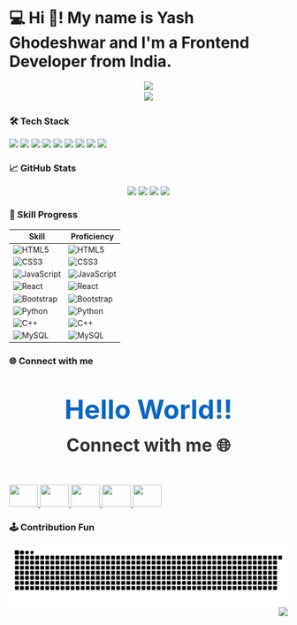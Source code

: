 # 💻 Hi 👋! My name is Yash Ghodeshwar and I'm a Frontend Developer from India.

<div align="center">
  <img height="400" src="https://user-images.githubusercontent.com/74038190/225813708-98b745f2-7d22-48cf-9150-083f1b00d6c9.gif" />
</div>

<div align="center">
  <img src="https://profile-counter.glitch.me/yashx1812/count.svg?" />
</div>

### 🛠 Tech Stack

<div align="left">
  <img src="https://cdn.jsdelivr.net/gh/devicons/devicon/icons/javascript/javascript-plain.svg" height="30" />
  <img src="https://cdn.jsdelivr.net/gh/devicons/devicon/icons/typescript/typescript-original.svg" height="30" />
  <img src="https://cdn.jsdelivr.net/gh/devicons/devicon/icons/react/react-original.svg" height="30" />
  <img src="https://cdn.jsdelivr.net/gh/devicons/devicon/icons/html5/html5-original.svg" height="30" />
  <img src="https://cdn.jsdelivr.net/gh/devicons/devicon/icons/css3/css3-original.svg" height="30" />
  <img src="https://cdn.jsdelivr.net/gh/devicons/devicon/icons/python/python-original.svg" height="30" />
  <img src="https://cdn.jsdelivr.net/gh/devicons/devicon/icons/csharp/csharp-original.svg" height="30" />
  <img src="https://skillicons.dev/icons?i=bootstrap" height="30" />
  <img src="https://cdn.simpleicons.org/discord/5865F2" height="30" />
</div>

### 📈 GitHub Stats

<div align="center">
  <img src="https://github-readme-stats.vercel.app/api?username=yashx1812&theme=dracula&show_icons=true&hide_border=false" height="150" />
  <img src="https://streak-stats.demolab.com?user=yashx1812&theme=dracula&hide_border=false" height="150" />
  <img src="https://github-profile-trophy.vercel.app/?username=yashx1812&theme=dracula&column=-1&row=1" height="150" />
  <img src="https://github-readme-activity-graph.vercel.app/graph?username=yashx1812&radius=16&theme=react&area=true" height="300" />
</div>

### 🚀 Skill Progress

| Skill       | Proficiency |
|-------------|-------------|
| ![HTML5](https://img.shields.io/badge/-HTML5-E34F26?style=flat&logo=html5&logoColor=white) | ![HTML5](https://img.shields.io/badge/Progress-95%25-brightgreen) |
| ![CSS3](https://img.shields.io/badge/-CSS3-1572B6?style=flat&logo=css3&logoColor=white) | ![CSS3](https://img.shields.io/badge/Progress-90%25-brightgreen) |
| ![JavaScript](https://img.shields.io/badge/-JavaScript-F7DF1E?style=flat&logo=javascript&logoColor=black) | ![JavaScript](https://img.shields.io/badge/Progress-85%25-brightgreen) |
| ![React](https://img.shields.io/badge/-React-61DAFB?style=flat&logo=react&logoColor=black) | ![React](https://img.shields.io/badge/Progress-80%25-brightgreen) |
| ![Bootstrap](https://img.shields.io/badge/-Bootstrap-563D7C?style=flat&logo=bootstrap&logoColor=white) | ![Bootstrap](https://img.shields.io/badge/Progress-80%25-brightgreen) |
| ![Python](https://img.shields.io/badge/-Python-3776AB?style=flat&logo=python&logoColor=white) | ![Python](https://img.shields.io/badge/Progress-70%25-yellowgreen) |
| ![C++](https://img.shields.io/badge/-C++-00599C?style=flat&logo=cplusplus&logoColor=white) | ![C++](https://img.shields.io/badge/Progress-60%25-yellowgreen) |
| ![MySQL](https://img.shields.io/badge/-MySQL-4479A1?style=flat&logo=mysql&logoColor=white) | ![MySQL](https://img.shields.io/badge/Progress-75%25-brightgreen) |


### 🌐 Connect with me

<p align="center" style="font-size: 48px; font-weight: bold; color: #0a66c2;">
  Hello World!!<br/>
  <span style="font-size: 32px; color: #333;">Connect with me 🌐</span>
</p>

<div align="left">
  <a href="mailto:yash.ghodeshwar2001@gmail.com" target="_blank">
    <img src="https://raw.githubusercontent.com/maurodesouza/profile-readme-generator/master/src/assets/icons/social/gmail/default.svg" width="52" height="40" />
  </a>
  <a href="https://www.instagram.com/ghodeshwaryash/" target="_blank">
    <img src="https://raw.githubusercontent.com/maurodesouza/profile-readme-generator/master/src/assets/icons/social/instagram/default.svg" width="52" height="40" />
  </a>
  <a href="https://www.linkedin.com/in/yashghodeshwar18/" target="_blank">
    <img src="https://raw.githubusercontent.com/maurodesouza/profile-readme-generator/master/src/assets/icons/social/linkedin/default.svg" width="52" height="40" />
  </a>
  <a href="https://x.com/GhodeswarYash" target="_blank">
    <img src="https://raw.githubusercontent.com/maurodesouza/profile-readme-generator/master/src/assets/icons/social/twitter/default.svg" width="52" height="40" />
  </a>
  <a href="https://discord.com/channels/@yashghodeshwar" target="_blank">
    <img src="https://raw.githubusercontent.com/maurodesouza/profile-readme-generator/master/src/assets/icons/social/discord/default.svg" width="52" height="40" />
  </a>
</div>

### 🕹 Contribution Fun

<picture>
  <source media="(prefers-color-scheme: dark)" srcset="https://raw.githubusercontent.com/yashx1812/yashx1812/output/pacman-contribution-graph-dark.svg">
  <source media="(prefers-color-scheme: light)" srcset="https://raw.githubusercontent.com/yashx1812/yashx1812/output/pacman-contribution-graph.svg">
</picture>

<div align="center">
  <img src="https://github.com/Yashx1812/Yashx1812/blob/output/github-snake-dark.svg" />
</div>

<div align="right">
  <img height="100px" src="https://www.gifcen.com/wp-content/uploads/2023/02/goku-gif-8.gif" />
</div>
